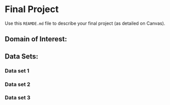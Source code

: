 # Final Project
Use this `REAMDE.md` file to describe your final project (as detailed on Canvas).

## Domain of Interest:



## Data Sets:

### Data set 1



### Data set 2



### Data set 3


